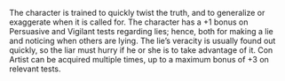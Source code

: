 The character is trained to quickly twist the truth, and to generalize or exaggerate when it is called for. The character has a +1 bonus on Persuasive and Vigilant tests regarding lies; hence, both for making a lie and noticing when others are lying. The lie’s veracity is usually found out quickly, so the liar must hurry if he or she is to take advantage of it. Con Artist can be acquired multiple times, up to a maximum bonus of +3 on relevant tests.